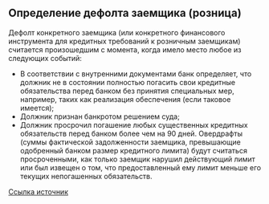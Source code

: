## Определение дефолта заемщика (розница) ##

Дефолт конкретного заемщика (или конкретного финансового инструмента для кредитных требований к розничным заемщикам) считается произошедшим с момента, когда имело место любое из следующих событий:
* В соответствии с внутренними документами банк определяет, что должник не в состоянии полностью погасить свои кредитные обязательства перед банком без принятия специальных мер, например, таких как реализация обеспечения (если таковое имеется); 
* Должник признан банкротом решением суда;
* Должник просрочил погашение любых существенных кредитных обязательств перед банком более чем на 90 дней. Овердрафты (суммы фактической задолженности заемщика, превышающие одобренный банком размер кредитного лимита) будут считаться просроченными, как только заемщик нарушил действующий лимит или был извещен о том, что предоставленный ему лимит меньше его текущих непогашенных обязательств.

[Ссылка источник](http://www.garant.ru/products/ipo/prime/doc/70198176/#ixzz45Mnu7100)

